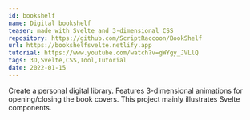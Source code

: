 ```yaml
---
id: bookshelf
name: Digital bookshelf
teaser: made with Svelte and 3-dimensional CSS
repository: https://github.com/ScriptRaccoon/BookShelf
url: https://bookshelfsvelte.netlify.app
tutorial: https://www.youtube.com/watch?v=gWYgy_JVLlQ
tags: 3D,Svelte,CSS,Tool,Tutorial
date: 2022-01-15
---
```


Create a personal digital library. Features 3-dimensional animations for opening/closing the book covers. This project mainly illustrates Svelte components.
